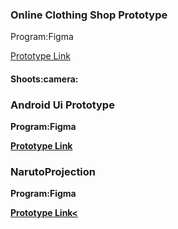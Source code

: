 <h3><p>Online Clothing Shop Prototype</p></h3>
<p>Program:Figma</p>
<p>
<a href="https://www.figma.com/proto/sJ31KrHV4NUpJbAoZDx1WZ/Untitled?page-id=0%3A1&node-id=1%3A2&viewport=2784%2C435%2C0.4612348973751068&scaling=min-zoom&starting-point-node-id=1%3A2">Prototype Link</a>
</p>
<h4><b>Shoots:camera:<b></h4>
<p align="center"> 

  
  
<h3><p>Android Ui Prototype</p></h3>
<p>Program:Figma</p>
<p>
<a href="https://www.figma.com/proto/bIEikbyRoco8zfcLNd8OZT/Untitled?page-id=0%3A1&node-id=1%3A3&viewport=474%2C456%2C0.980149507522583&scaling=scale-down&starting-point-node-id=1%3A3">Prototype Link</a>
</p>

  
  
<h3><p>NarutoProjection</p></h3>
<p>Program:Figma</p>
<p>
<a href="https://www.figma.com/proto/o5f5pBoMzcYvOpVUsnFRbY/Untitled?page-id=0%3A1&node-id=0%3A3&viewport=654%2C330%2C0.056447867304086685&scaling=scale-down&starting-point-node-id=5%3A296&show-proto-sidebar=1">Prototype Link<</a>
</p>

